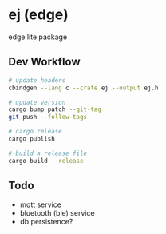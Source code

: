 # ej (edge)

edge lite package

## Dev Workflow

```bash
# update headers
cbindgen --lang c --crate ej --output ej.h

# update version
cargo bump patch --git-tag
git push --follow-tags
```

```bash
# cargo release
cargo publish

# build a release file
cargo build --release
```

## Todo

- mqtt service
- bluetooth (ble) service
- db persistence?